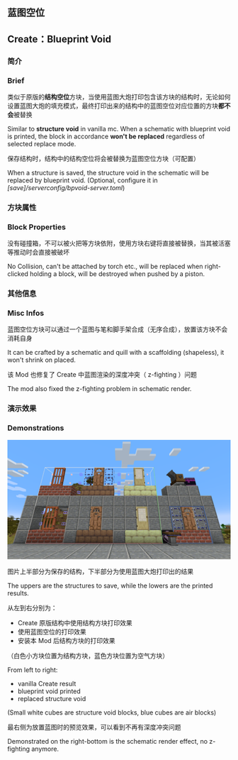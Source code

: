 ## 蓝图空位
## Create：Blueprint Void

### 简介
### Brief

类似于原版的**结构空位**方块，当使用蓝图大炮打印包含该方块的结构时，无论如何设置蓝图大炮的填充模式，最终打印出来的结构中的蓝图空位对应位置的方块**都不会**被替换

Similar to **structure void** in vanilla mc. When a schematic with blueprint void is printed, the block in accordance **won't be replaced** regardless of selected replace mode.

保存结构时，结构中的结构空位将会被替换为蓝图空位方块（可配置）

When a structure is saved, the structure void in the schematic will be replaced by blueprint void. (Optional, configure it in _[save]/serverconfig/bpvoid-server.toml_)

### 方块属性
### Block Properties

没有碰撞箱，不可以被火把等方块依附，使用方块右键将直接被替换，当其被活塞等推动时会直接被破坏

No Collision, can't be attached by torch etc., will be replaced when right-clicked holding a block, will be destroyed when pushed by a piston.

### 其他信息
### Misc Infos

蓝图空位方块可以通过一个蓝图与笔和脚手架合成（无序合成），放置该方块不会消耗自身

It can be crafted by a schematic and quill with a scaffolding (shapeless), it won't shrink on placed.

该 Mod 也修复了 Create 中蓝图渲染的深度冲突（ z-fighting ）问题

The mod also fixed the z-fighting problem in schematic render.

### 演示效果
### Demonstrations

![效果截图](src/main/resources/demo.png)

图片上半部分为保存的结构，下半部分为使用蓝图大炮打印出的结果

The uppers are the structures to save, while the lowers are the printed results.

从左到右分别为：
- Create 原版结构中使用结构方块打印效果
- 使用蓝图空位的打印效果
- 安装本 Mod 后结构方块的打印效果

（白色小方块位置为结构方块，蓝色方块位置为空气方块）

From left to right:
- vanilla Create result
- blueprint void printed
- replaced structure void

(Small white cubes are structure void blocks, blue cubes are air blocks)

最右侧为放置蓝图时的预览效果，可以看到不再有深度冲突问题

Demonstrated on the right-bottom is the schematic render effect, no z-fighting anymore.
